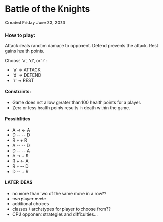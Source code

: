 # Battle of the Knights

Created Friday June 23, 2023

### How to play:

Attack deals random damage to opponent. Defend prevents the attack. Rest gains health points.

Choose 'a', 'd', or 'r':
* 'a' => ATTACK
* 'd' => DEFEND
* 'r' => REST

#### Constraints:
* Game does not allow greater than 100 health points for a player.
* Zero or less health points results in death within the game.

#### Possibilities
* A -> <- A
* D -- -- D
* R +   + R
* A -- -- D
* D -- -- A
* A ->  + R
* R +  <- A
* R +  -- D
* D --  + R

#### LATER IDEAS

* no more than two of the same move in a row??
* two player mode
* additional choices
* classes / archetypes for player to choose from??
* CPU opponent strategies and difficulties...